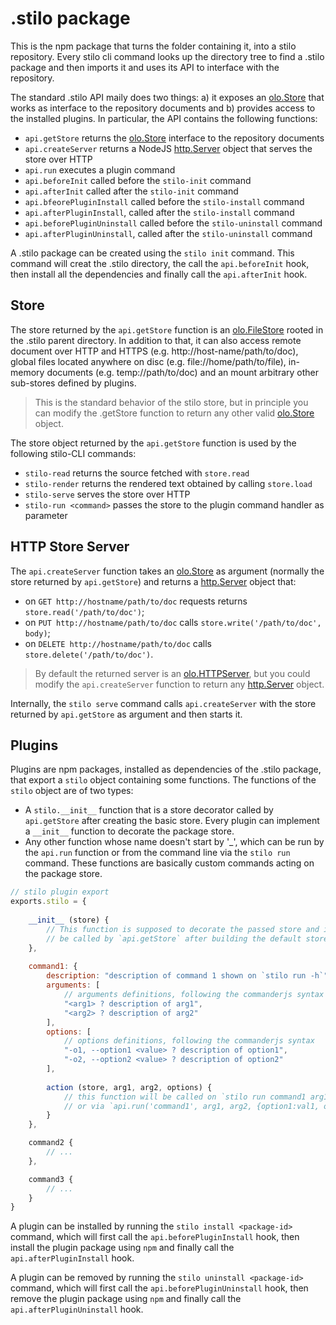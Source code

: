 # .stilo package

This is the npm package that turns the folder containing it, into a stilo
repository. Every stilo cli command looks up the directory tree to find a
.stilo package and then imports it and uses its API to interface with the
repository. 

The standard .stilo API maily does two things: a) it exposes an [olo.Store] 
that works as interface to the repository documents and b) provides access to 
the installed plugins. In particular, the API contains the following functions:

* `api.getStore` returns the [olo.Store] interface to the repository documents
* `api.createServer` returns a NodeJS [http.Server] object that serves the store 
  over HTTP
* `api.run` executes a plugin command
* `api.beforeInit` called before the `stilo-init` command 
* `api.afterInit` called after the `stilo-init` command 
* `api.bfeorePluginInstall` called before the `stilo-install` command
* `api.afterPluginInstall`, called after the `stilo-install` command
* `api.beforePluginUninstall` called before the `stilo-uninstall` command
* `api.afterPluginUninstall`, called after the `stilo-uninstall` command

A .stilo package can be created using the `stilo init` command. This command 
will creat the .stilo directory, the call the `api.beforeInit` hook, then 
install all the dependencies and finally call the `api.afterInit` hook. 


## Store

The store returned by the `api.getStore` function is an [olo.FileStore] rooted in 
the .stilo parent directory. In addition to that, it can also access remote 
document over HTTP and HTTPS (e.g. http://host-name/path/to/doc), global files 
located anywhere on disc (e.g. file://home/path/to/file), in-memory documents 
(e.g. temp://path/to/doc) and an mount arbitrary other sub-stores defined by
plugins.

> This is the standard behavior of the stilo store, but in principle you can
> modify the .getStore function to return any other valid [olo.Store] object.

The store object returned by the `api.getStore` function is used by the following
stilo-CLI commands:

- `stilo-read` returns the source fetched with `store.read`
- `stilo-render` returns the rendered text obtained by calling `store.load`
- `stilo-serve` serves the store over HTTP
- `stilo-run <command>` passes the store to the plugin command handler as parameter


## HTTP Store Server

The `api.createServer` function takes an [olo.Store] as argument (normally 
the store returned by `api.getStore`) and returns a [http.Server] object that:

- on `GET http://hostname/path/to/doc` requests returns `store.read('/path/to/doc')`;
- on `PUT http://hostname/path/to/doc` calls `store.write('/path/to/doc', body)`;
- on `DELETE http://hostname/path/to/doc` calls `store.delete('/path/to/doc')`.

> By default the returned server is an [olo.HTTPServer], but you could modify 
> the `api.createServer` function to return any [http.Server] object.

Internally, the `stilo serve` command calls `api.createServer` with the store 
returned by `api.getStore` as argument and then starts it.


## Plugins 

Plugins are npm packages, installed as dependencies of the .stilo package, that 
export a `stilo` object containing some functions. The functions of the `stilo`
object are of two types:

- A `stilo.__init__` function that is a store decorator called by `api.getStore` 
  after creating the basic store. Every plugin can implement a `__init__` 
  function to decorate the package store.
- Any other function whose name doesn't start by '_', which can be run by the 
  `api.run` function or from the command line via the `stilo run` command. 
  These functions are basically custom commands acting on the package store.

```js
// stilo plugin export
exports.stilo = {
    
    __init__ (store) {
        // This function is supposed to decorate the passed store and it will 
        // be called by `api.getStore` after building the default store.
    },
    
    command1: {
        description: "description of command 1 shown on `stilo run -h`",
        arguments: [
            // arguments definitions, following the commanderjs syntax
            "<arg1> ? description of arg1",
            "<arg2> ? description of arg2"
        ],
        options: [
            // options definitions, following the commanderjs syntax
            "-o1, --option1 <value> ? description of option1",
            "-o2, --option2 <value> ? description of option2"
        ],
        
        action (store, arg1, arg2, options) {
            // this function will be called on `stilo run command1 arg1 arg2 -o1 val1 -o2 val2`
            // or via `api.run('command1', arg1, arg2, {option1:val1, option2:val2})`
        }
    },

    command2 {
        // ...
    },

    command3 {
        // ...
    }
}
```

A plugin can be installed by running the `stilo install <package-id>` command,
which will first call the `api.beforePluginInstall` hook, then install the 
plugin package using `npm` and finally call the `api.afterPluginInstall` hook.

A plugin can be removed by running the `stilo uninstall <package-id>` command,
which will first call the `api.beforePluginUninstall` hook, then remove the 
plugin package using `npm` and finally call the `api.afterPluginUninstall` hook.



[olo.Store]: https://github.com/onlabsorg/olojs/blob/master/docs/store.md
[olo.FileStore]: https://github.com/onlabsorg/olojs/blob/master/docs/api/file-store.md
[http.Server]: https://nodejs.org/api/http.html#class-httpserver
[olo.HTTPServer]: https://github.com/onlabsorg/olojs/blob/master/docs/api/http-server.md
   
